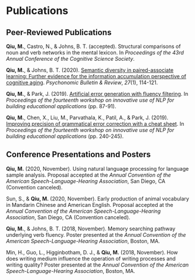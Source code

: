 # Publications

## Peer-Reviewed Publications

**Qiu, M.**, Castro, N., & Johns, B. T. (accepted). Structural comparisons of noun and verb networks in the mental lexicon. In *Proceedings of the 43rd Annual Conference of the Cognitive Science Society*.

**Qiu, M.**, & Johns, B. T. (2020). [Semantic diversity in paired-associate learning: Further evidence for the information accumulation perspective of cognitive aging](https://rdcu.be/bZaKR). *Psychonomic Bulletin & Review*, *27*(1), 114-121.

**Qiu, M.**, & Park, J. (2019). [Artificial error generation with fluency filtering](https://www.aclweb.org/anthology/W19-4408). In *Proceedings of the fourteenth workshop on innovative use of NLP for building educational applications* (pp. 87-91).

**Qiu, M.**, Chen, X., Liu, M., Parvathala, K., Patil, A., & Park, J. (2019). [Improving precision of grammatical error correction with a cheat sheet](https://www.aclweb.org/anthology/W19-4425). In *Proceedings of the fourteenth workshop on innovative use of NLP for building educational applications* (pp. 240-245).

## Conference Presentations and Posters

**Qiu, M.** (2020, November). Using natural language processing for language sample analysis. Proposal accepted at the *Annual Convention of the American Speech-Language-Hearing Association*, San Diego, CA (Convention canceled).

Sun, S., & **Qiu, M.** (2020, November).  Early production of animal vocabulary in Mandarin Chinese and American English. Proposal accepted at the *Annual Convention of the American Speech-Language-Hearing Association*, San Diego, CA (Convention canceled).

**Qiu, M.**, & Johns, B. T. (2018, November). Memory searching pathway underlying verb fluency. Poster presented at the *Annual Convention of the American Speech-Language-Hearing Association*, Boston, MA.

Min, H., Guo, L., Higginbotham, D. J., & **Qiu, M.** (2018, November). How does writing medium influence the operation of writing processes and writing quality? Poster presented at the *Annual Convention of the American Speech-Language-Hearing Association*, Boston, MA.
